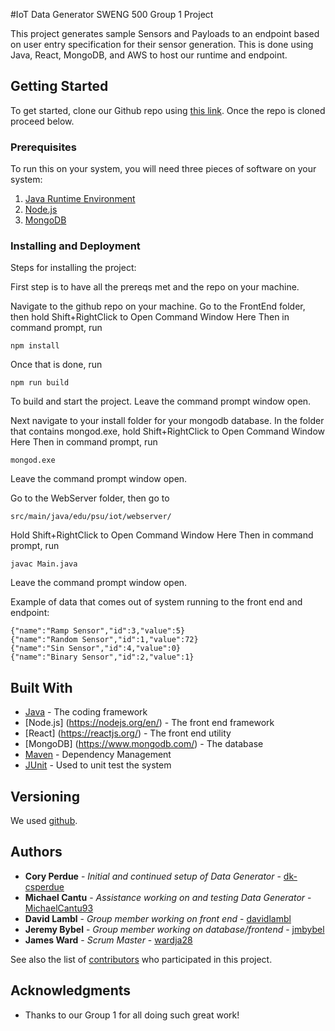 #IoT Data Generator SWENG 500 Group 1 Project

This project generates sample Sensors and Payloads to an endpoint based on user entry specification for their sensor generation. This is done using Java, React, MongoDB, and AWS to host our runtime and endpoint.

## Getting Started

To get started, clone our Github repo using [this link](https://github.com/jmbybel/SWENG500.git). Once the repo is cloned proceed below.

### Prerequisites

To run this on your system, you will need three pieces of software on your system:
1. [Java Runtime Environment](https://java.com/en/download/)
2. [Node.js](https://nodejs.org/en/download/)
3. [MongoDB](https://www.mongodb.com/download-center#community)


### Installing and Deployment

Steps for installing the project:

First step is to have all the prereqs met and the repo on your machine. 

Navigate to the github repo on your machine. 
Go to the FrontEnd folder, then hold Shift+RightClick to Open Command Window Here
Then in command prompt, run
```
npm install
```
Once that is done, run 
```
npm run build
```
To build and start the project. Leave the command prompt window open.

Next navigate to your install folder for your mongodb database. 
In the folder that contains mongod.exe, hold Shift+RightClick to Open Command Window Here
Then in command prompt, run
```
mongod.exe
```
Leave the command prompt window open.

Go to the WebServer folder, then go to 
```
src/main/java/edu/psu/iot/webserver/
```
Hold Shift+RightClick to Open Command Window Here
Then in command prompt, run 
```
javac Main.java
```
Leave the command prompt window open.

Example of data that comes out of system running to the front end and endpoint:
```
{"name":"Ramp Sensor","id":3,"value":5}
{"name":"Random Sensor","id":1,"value":72}
{"name":"Sin Sensor","id":4,"value":0}
{"name":"Binary Sensor","id":2,"value":1}
```

## Built With

* [Java](http://www.java.com/) - The coding framework
* [Node.js] (https://nodejs.org/en/) - The front end framework 
* [React] (https://reactjs.org/) - The front end utility
* [MongoDB] (https://www.mongodb.com/) - The database  
* [Maven](https://maven.apache.org/) - Dependency Management
* [JUnit](https://junit.org/) - Used to unit test the system

## Versioning

We used [github](https://github.com/jmbybel/SWENG500). 

## Authors

* **Cory Perdue** - *Initial and continued setup of Data Generator* - [dk-csperdue](https://github.com/dk-csperdue)
* **Michael Cantu** - *Assistance working on and testing Data Generator* - [MichaelCantu93](https://github.com/MichaelCantu93)
* **David Lambl** - *Group member working on front end* - [davidlambl](https://github.com/davidlambl)
* **Jeremy Bybel** - *Group member working on database/frontend* - [jmbybel](https://github.com/jmbybel)
* **James Ward** - *Scrum Master* - [wardja28](https://github.com/wardja28)

See also the list of [contributors](https://github.com/jmbybel/SWENG500/graphs/contributors) who participated in this project.

## Acknowledgments

* Thanks to our Group 1 for all doing such great work!
